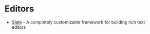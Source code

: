 # Editors

- [Slate](https://github.com/ianstormtaylor/slate) - A completely customizable framework for building rich text editors
